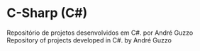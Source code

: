 # C-Sharp (C#)

  Repositório de projetos desenvolvidos em C#. por André Guzzo  
  Repository of projects developed in C#. by André Guzzo
